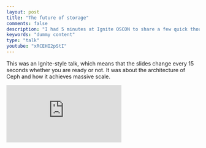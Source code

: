 ```yaml
---
layout: post
title: "The future of storage"
comments: false
description: "I had 5 minutes at Ignite OSCON to share a few quick thoughts on designing and deploying infrastructure that scales infinitely."
keywords: "dummy content"
type: "talk"
youtube: "xRCEHI2pStI"
---
```


This was an Ignite-style talk, which means that the slides change every 15 seconds whether you are ready or not. It was about the architecture of Ceph and how it achieves massive scale.

<div class="video-container"><iframe src="https://www.youtube.com/embed/xRCEHI2pStI" frameborder="0" allowfullscreen></iframe></div>

